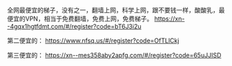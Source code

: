 全网最便宜的梯子，没有之一，翻墙上网，科学上网，跟不要钱一样，酸酸乳，最便宜的VPN，相当于免费翻墙，免费上网，免费梯子。
https://xn--4gqx1hgtfdmt.com/#/register?code=bT6J3i2u

第二便宜的：
https://www.nfsq.us/#/register?code=OfTLlCkj

第三便宜的：
https://xn--mes358aby2apfg.com/#/register?code=65uJJISD
